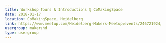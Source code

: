 ```yaml
---
title: Workshop Tours & Introductions @ CoMakingSpace
date: 2018-01-17
location: CoMakingSpace, Heidelberg
link: https://www.meetup.com/Heidelberg-Makers-Meetup/events/246721924/
usergroup: makershd
type: usergroup
---
```

